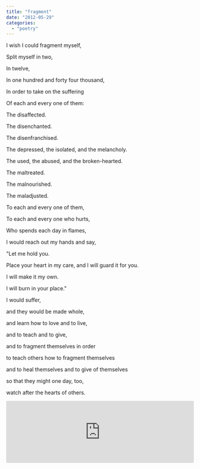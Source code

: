 ```yaml
---
title: "fragment"
date: "2012-05-29"
categories: 
  - "poetry"
---
```


I wish I could fragment myself,

Split myself in two,

In twelve,

In one hundred and forty four thousand,

In order to take on the suffering

Of each and every one of them:

The disaffected.

The disenchanted.

The disenfranchised.

The depressed, the isolated, and the melancholy.

The used, the abused, and the broken-hearted.

The maltreated.

The malnourished.

The maladjusted.

To each and every one of them,

To each and every one who hurts,

Who spends each day in flames,

I would reach out my hands and say,

"Let me hold you.

Place your heart in my care, and I will guard it for you.

I will make it my own.

I will burn in your place."

I would suffer,

and they would be made whole,

and learn how to love and to live,

and to teach and to give,

and to fragment themselves in order

to teach others how to fragment themselves

and to heal themselves and to give of themselves

so that they might one day, too,

watch after the hearts of others.

<iframe width="100%" height="166" scrolling="no" frameborder="no" src="http://w.soundcloud.com/player/?url=http%3A%2F%2Fapi.soundcloud.com%2Ftracks%2F50228343&amp;auto_play=false&amp;show_artwork=false&amp;color=ff7700"></iframe>
